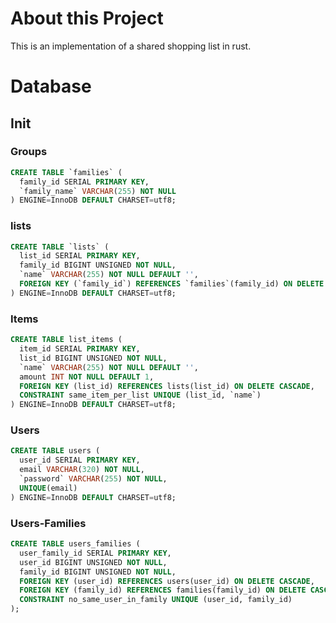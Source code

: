 # About this Project

This is an implementation of a shared shopping list in rust.

# Database

## Init

### Groups

```sql
CREATE TABLE `families` (
  family_id SERIAL PRIMARY KEY,
  `family_name` VARCHAR(255) NOT NULL
) ENGINE=InnoDB DEFAULT CHARSET=utf8;
```

### lists

```sql
CREATE TABLE `lists` (
  list_id SERIAL PRIMARY KEY,
  family_id BIGINT UNSIGNED NOT NULL,
  `name` VARCHAR(255) NOT NULL DEFAULT '',
  FOREIGN KEY (`family_id`) REFERENCES `families`(family_id) ON DELETE CASCADE
) ENGINE=InnoDB DEFAULT CHARSET=utf8;
```

### Items

```sql
CREATE TABLE list_items (
  item_id SERIAL PRIMARY KEY,
  list_id BIGINT UNSIGNED NOT NULL,
  `name` VARCHAR(255) NOT NULL DEFAULT '',
  amount INT NOT NULL DEFAULT 1,
  FOREIGN KEY (list_id) REFERENCES lists(list_id) ON DELETE CASCADE,
  CONSTRAINT same_item_per_list UNIQUE (list_id, `name`)
) ENGINE=InnoDB DEFAULT CHARSET=utf8;
```

### Users

```sql
CREATE TABLE users (
  user_id SERIAL PRIMARY KEY,
  email VARCHAR(320) NOT NULL,
  `password` VARCHAR(255) NOT NULL,
  UNIQUE(email)
) ENGINE=InnoDB DEFAULT CHARSET=utf8;
```

### Users-Families

```sql
CREATE TABLE users_families (
  user_family_id SERIAL PRIMARY KEY,
  user_id BIGINT UNSIGNED NOT NULL,
  family_id BIGINT UNSIGNED NOT NULL,
  FOREIGN KEY (user_id) REFERENCES users(user_id) ON DELETE CASCADE,
  FOREIGN KEY (family_id) REFERENCES families(family_id) ON DELETE CASCADE,
  CONSTRAINT no_same_user_in_family UNIQUE (user_id, family_id)
);
```
